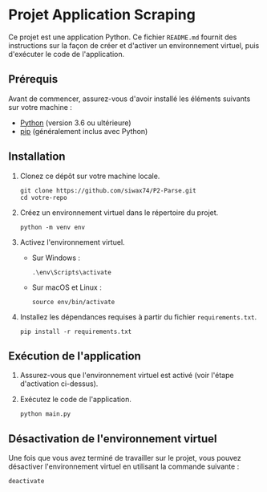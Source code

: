 # Projet Application Scraping #

Ce projet est une application Python. Ce fichier `README.md` fournit des instructions sur la façon de créer et d'activer un environnement virtuel, puis d'exécuter le code de l'application.

## Prérequis

Avant de commencer, assurez-vous d'avoir installé les éléments suivants sur votre machine :

- [Python](https://www.python.org/downloads/) (version 3.6 ou ultérieure)
- [pip](https://pip.pypa.io/en/stable/installation/) (généralement inclus avec Python)

## Installation

1. Clonez ce dépôt sur votre machine locale.

    ```
    git clone https://github.com/siwax74/P2-Parse.git
    cd votre-repo
    ```

2. Créez un environnement virtuel dans le répertoire du projet.

    ```
    python -m venv env
    ```

3. Activez l'environnement virtuel.

    - Sur Windows :

        ```
        .\env\Scripts\activate
        ```

    - Sur macOS et Linux :

        ```
        source env/bin/activate
        ```

4. Installez les dépendances requises à partir du fichier `requirements.txt`.

    ```
    pip install -r requirements.txt
    ```

## Exécution de l'application

1. Assurez-vous que l'environnement virtuel est activé (voir l'étape d'activation ci-dessus).

2. Exécutez le code de l'application.

    ```
    python main.py
    ```

## Désactivation de l'environnement virtuel

Une fois que vous avez terminé de travailler sur le projet, vous pouvez désactiver l'environnement virtuel en utilisant la commande suivante :

```
deactivate


